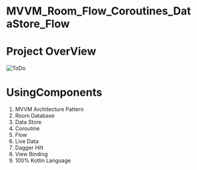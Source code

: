 # MVVM_Room_Flow_Coroutines_DataStore_Flow

# Project OverView
![ToDo](https://user-images.githubusercontent.com/48696824/165571567-b819f7ae-ffdb-4b44-be89-6ebca403a5ed.jpg)

# UsingComponents
1. MVVM Architecture Pattern
2. Room Database
3. Data Store
4. Coroutine
5. Flow
6. Live Data
7. Dagger Hilt
8. View Binding
9. 100% Kotlin Language

